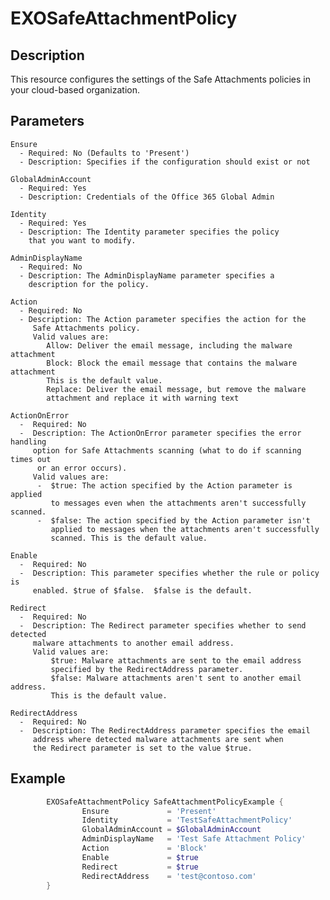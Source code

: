 # EXOSafeAttachmentPolicy

## Description

This resource configures the settings of the Safe Attachments policies
in your cloud-based organization.

## Parameters

    Ensure
      - Required: No (Defaults to 'Present')
      - Description: Specifies if the configuration should exist or not

    GlobalAdminAccount
      - Required: Yes
      - Description: Credentials of the Office 365 Global Admin

    Identity
      - Required: Yes
      - Description: The Identity parameter specifies the policy
        that you want to modify.

    AdminDisplayName
      - Required: No
      - Description: The AdminDisplayName parameter specifies a
        description for the policy.

    Action
      - Required: No
      - Description: The Action parameter specifies the action for the
         Safe Attachments policy.
         Valid values are:
            Allow: Deliver the email message, including the malware attachment
            Block: Block the email message that contains the malware attachment
            This is the default value.
            Replace: Deliver the email message, but remove the malware
            attachment and replace it with warning text

    ActionOnError
      -  Required: No
      -  Description: The ActionOnError parameter specifies the error handling
         option for Safe Attachments scanning (what to do if scanning times out
          or an error occurs).
         Valid values are:
          -  $true: The action specified by the Action parameter is applied
             to messages even when the attachments aren't successfully scanned.
          -  $false: The action specified by the Action parameter isn't
             applied to messages when the attachments aren't successfully
             scanned. This is the default value.

    Enable
      -  Required: No
      -  Description: This parameter specifies whether the rule or policy is
         enabled. $true of $false.  $false is the default.

    Redirect
      -  Required: No
      -  Description: The Redirect parameter specifies whether to send detected
         malware attachments to another email address.
         Valid values are:
             $true: Malware attachments are sent to the email address
             specified by the RedirectAddress parameter.
             $false: Malware attachments aren't sent to another email address.
             This is the default value.

    RedirectAddress
      -  Required: No
      -  Description: The RedirectAddress parameter specifies the email
         address where detected malware attachments are sent when
         the Redirect parameter is set to the value $true.

## Example

```PowerShell
        EXOSafeAttachmentPolicy SafeAttachmentPolicyExample {
                Ensure             = 'Present'
                Identity           = 'TestSafeAttachmentPolicy'
                GlobalAdminAccount = $GlobalAdminAccount
                AdminDisplayName   = 'Test Safe Attachment Policy'
                Action             = 'Block'
                Enable             = $true
                Redirect           = $true
                RedirectAddress    = 'test@contoso.com'
        }
```

